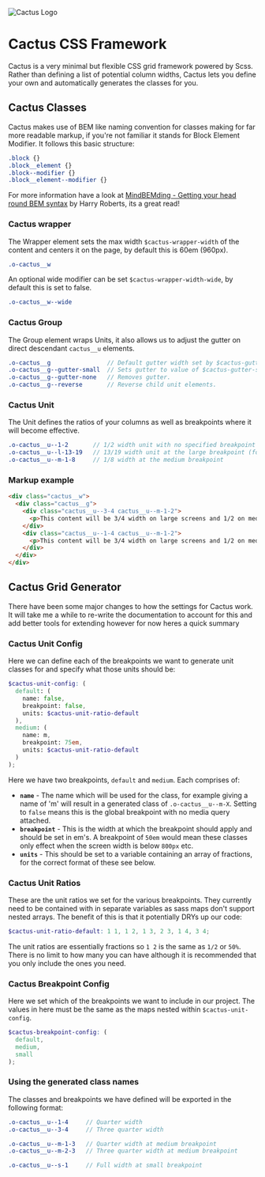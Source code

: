 ![Cactus Logo](http://joedinsdale.co.uk/misc/cactus-logo.png)

# Cactus CSS Framework

Cactus is a very minimal but flexible CSS grid framework powered by Scss. Rather than defining a list of potential column widths, Cactus lets you define your own and automatically generates the classes for you.


## Cactus Classes
Cactus makes use of BEM like naming convention for classes making for far more readable markup, if you're not familiar it stands for Block Element Modifier. It follows this basic structure:

``` scss
.block {}
.block__element {}
.block--modifier {}
.block__element--modifier {}
```

For more information have a look at [MindBEMding - Getting your head round BEM syntax](http://csswizardry.com/2013/01/mindbemding-getting-your-head-round-bem-syntax/) by Harry Roberts, its a great read!

### Cactus wrapper
The Wrapper element sets the max width `$cactus-wrapper-width` of the content and centers it on the page, by default this is 60em (960px).

``` scss
.o-cactus__w
```

An optional wide modifier can be set `$cactus-wrapper-width-wide`, by default this is set to false.

``` scss
.o-cactus__w--wide
```

### Cactus Group
The Group element wraps Units, it also allows us to adjust the gutter on direct descendant `cactus__u` elements.

``` scss
.o-cactus__g                // Default gutter width set by $cactus-gutter, 32px default.
.o-cactus__g--gutter-small  // Sets gutter to value of $cactus-gutter-small, 8px default.
.o-cactus__g--gutter-none   // Removes gutter.
.o-cactus__g--reverse       // Reverse child unit elements.
```

### Cactus Unit
The Unit defines the ratios of your columns as well as breakpoints where it will become effective.

``` scss
.o-cactus__u--1-2       // 1/2 width unit with no specified breakpoint
.o-cactus__u--l-13-19   // 13/19 width unit at the large breakpoint (for some insane layouts)
.o-cactus__u--m-1-8     // 1/8 width at the medium breakpoint
```

### Markup example

``` html
<div class="cactus__w">
  <div class="cactus__g">
    <div class="cactus__u--3-4 cactus__u--m-1-2">
      <p>This content will be 3/4 width on large screens and 1/2 on medium screens.</p>
    </div>
    <div class="cactus__u--1-4 cactus__u--m-1-2">
      <p>This content will be 3/4 width on large screens and 1/2 on medium screens.</p>
    </div>
  </div>
</div>
```

## Cactus Grid Generator
There have been some major changes to how the settings for Cactus work. It will take me a while to re-write the documentation to account for this and add better tools for extending however for now heres a quick summary


### Cactus Unit Config
Here we can define each of the breakpoints we want to generate unit classes for and specify what those units should be:

``` scss
$cactus-unit-config: (
  default: (
    name: false,
    breakpoint: false,
    units: $cactus-unit-ratio-default
  ),
  medium: (
    name: m,
    breakpoint: 75em,
    units: $cactus-unit-ratio-default
  )
);
```

Here we have two breakpoints, `default` and `medium`. Each comprises of:

- **`name`** - The name which will be used for the class, for example giving a name of 'm' will result in a generated class of `.o-cactus__u--m-X`. Setting to `false` means this is the global breakpoint with no media query attached.
- **`breakpoint`** - This is the width at which the breakpoint should apply and should be set in em's. A breakpoint of `50em` would mean these classes only effect when the screen width is below `800px` etc.
- **`units`** - This should be set to a variable containing an array of fractions, for the correct format of these see below.

### Cactus Unit Ratios
These are the unit ratios we set for the various breakpoints. They currently need to be contained with in separate variables as sass maps don't support nested arrays. The benefit of this is that it potentially DRYs up our code:

``` scss
$cactus-unit-ratio-default: 1 1, 1 2, 1 3, 2 3, 1 4, 3 4;
```

The unit ratios are essentially fractions so `1 2` is the same as `1/2` or `50%`. There is no limit to how many you can have although it is recommended that you only include the ones you need.

### Cactus Breakpoint Config

Here we set which of the breakpoints we want to include in our project. The values in here must be the same as the maps nested within `$cactus-unit-config`.

``` scss
$cactus-breakpoint-config: (
  default,
  medium,
  small
);
```

### Using the generated class names
The classes and breakpoints we have defined will be exported in the following format:

``` scss
.o-cactus__u--1-4     // Quarter width
.o-cactus__u--3-4     // Three quarter width

.o-cactus__u--m-1-3   // Quarter width at medium breakpoint
.o-cactus__u--m-2-3   // Three quarter width at medium breakpoint

.o-cactus__u--s-1     // Full width at small breakpoint
```